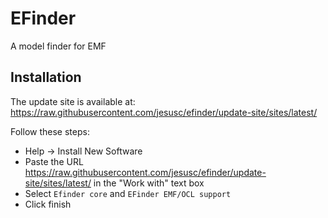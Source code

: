 # EFinder

A model finder for EMF

## Installation

The update site is available at: https://raw.githubusercontent.com/jesusc/efinder/update-site/sites/latest/

Follow these steps:
* Help -> Install New Software
* Paste the URL https://raw.githubusercontent.com/jesusc/efinder/update-site/sites/latest/ in the "Work with" text box
* Select `Efinder core` and `EFinder EMF/OCL support`
* Click finish 
